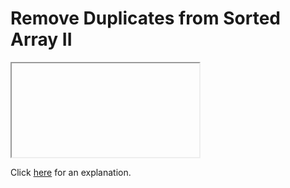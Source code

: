 # Remove Duplicates from Sorted Array II 

<iframe></iframe>

Click [here](Explanation.md) for an explanation.

